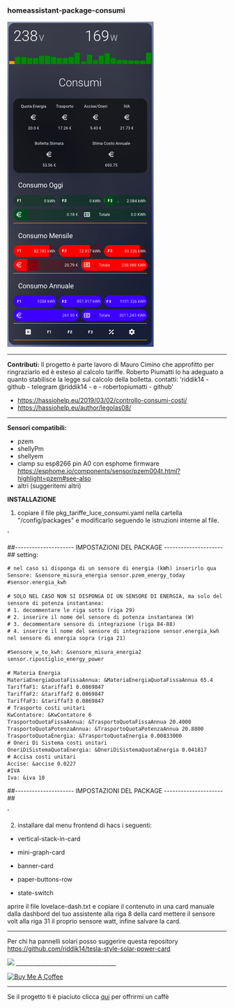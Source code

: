 ### homeassistant-package-consumi ###

<img src="https://github.com/riddik14/hassio-package-consumi/blob/main/image_.png">

---------------------------
**Contributi:**
Il progetto è parte lavoro di Mauro Cimino che approfitto per ringraziarlo ed è esteso al calcolo tariffe.
Roberto Piumatti lo ha adeguato a quanto stabilisce la legge sul calcolo della bolletta. 
contatti: 'riddik14 - github - telegram @riddik14 - e - robertopiumatti - github'

- https://hassiohelp.eu/2019/03/02/controllo-consumi-costi/
- https://hassiohelp.eu/author/legolas08/

--------------------------
**Sensori compatibili:**
- pzem 
- shellyPm 
- shellyem
- clamp su esp8266 pin A0 con esphome firmware https://esphome.io/components/sensor/pzem004t.html?highlight=pzem#see-also
- altri (suggeritemi altri)


**INSTALLAZIONE**

1. copiare il file pkg_tariffe_luce_consumi.yaml nella cartella "/config/packages" e modificarlo seguendo le istruzioni interne al file.

'
   
  ##--------------------- IMPOSTAZIONI DEL PACKAGE ---------------------##
  setting:

    # nel caso si disponga di un sensore di energia (kWh) inserirlo qua
    Sensore: &sensore_misura_energia sensor.pzem_energy_today #sensor.energia_kwh

    # SOLO NEL CASO NON SI DISPONGA DI UN SENSORE DI ENERGIA, ma solo del sensore di potenza instantanea:
    # 1. decommentare le riga sotto (riga 29)
    # 2. inserire il nome del sensore di potenza instantanea (W)
    # 3. decommentare sensore di integrazione (riga 84-88)
    # 4. inserire il nome del sensore di integrazione sensor.energia_kwh nel sensore di energia sopra (riga 21)

    #Sensore_w_to_kwh: &sensore_misura_energia2 sensor.ripostiglio_energy_power
    
    # Materia Energia
    MateriaEnergiaQuotaFissaAnnua: &MateriaEnergiaQuotaFissaAnnua 65.4
    TariffaF1: &tariffaf1 0.0869847
    TariffaF2: &tariffaf2 0.0869847
    TariffaF3: &tariffaf3 0.0869847
    # Trasporto costi unitari
    KwContatore: &KwContatore 6
    TrasportoQuotaFissaAnnua: &TrasportoQuotaFissaAnnua 20.4000
    TrasportoQuotaPotenzaAnnua: &TrasportoQuotaPotenzaAnnua 20.8800
    TrasportoQuotaEnergia: &TrasportoQuotaEnergia 0.00833000
    # Oneri Di Sistema costi unitari 
    OneriDiSistemaQuotaEnergia: &OneriDiSistemaQuotaEnergia 0.041817
    # Accisa costi unitari  
    Accise: &accise 0.0227 
    #IVA
    Iva: &iva 10      
  ##--------------------- IMPOSTAZIONI DEL PACKAGE ---------------------##     
    
'


2. installare dal menu frontend di hacs i seguenti:

- vertical-stack-in-card

- mini-graph-card

- banner-card

- paper-buttons-row

- state-switch



aprire il file  lovelace-dash.txt e copiare il contenuto in una card manuale dalla dashbord del tuo assistente alla riga 8 della card mettere il sensore volt alla riga 31 il proprio sensore watt, infine salvare la card.

____________________________________

Per chi ha pannelli solari posso suggerire questa repository https://github.com/riddik14/tesla-style-solar-power-card


<img src="https://github.com/reptilex/tesla-style-solar-power-card/raw/master/tesla-style-card-animation.gif">
____________________________________

<a href="https://www.buymeacoffee.com/T1Pqksy" target="_blank"><img src="https://cdn.buymeacoffee.com/buttons/arial-black.png" alt="Buy Me A Coffee" style="height: 51px !important;width: 217px !important;" ></a>

------------------------------------


Se il progetto ti è piaciuto clicca <a href="https://www.paypal.me/DomenicoCeccarelli">qui</a> per offrirmi un caffè

